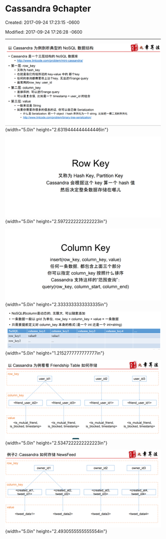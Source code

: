 # Cassandra  9chapter

Created: 2017-09-24 17:23:15 -0600

Modified: 2017-09-24 17:26:28 -0600

---

![](../media/Cassandra-Cassandra--9chapter-image1.png){width="5.0in" height="2.6319444444444446in"}



![Row Key 又 称 为 Hash Key, Partition Key Cassandra 会 根 据 这 个 key 算 一 个 hash 值 然 后 决 定 整 条 数 据 存 储 在 哪 丿 L ](../media/Cassandra-Cassandra--9chapter-image2.png){width="5.0in" height="2.5972222222222223in"}



![Column Key insert(row_key, column_key, value) (fJ{EJ column_key Cassandra query(row_key, column_start, column_end) ](../media/Cassandra-Cassandra--9chapter-image3.png){width="5.0in" height="2.3333333333333335in"}



![• NoSQLfic01umn-EäjJäfi, grid row_key + column_key + value = • column _ key int int+string) NoSQL row_key I row_key2 column keyl value() column key2 column key3 value 1 column kev4 ](../media/Cassandra-Cassandra--9chapter-image4.png){width="5.0in" height="1.2152777777777777in"}



![Cassandra Friendship Table , row_key user idl ' column _ key <friend user id2> ' value <is mutual friend, is_blocked, timestamp> is <friend user id3> <is mutual friend, blocked, timestamp> is user id2 <friend user idl> <is mutual friend, blocked, timestamp> user id3 <friend user idl> <is mutual friend, is_blocked, timestamp> ](../media/Cassandra-Cassandra--9chapter-image5.png){width="5.0in" height="2.5347222222222223in"}



![(511+2 : Cassandra NewsFeed , row_key ' column _ key <crea e ' value owner id2 owner id3 a owner idl <crea e a <crea e a <crea e a <tweet datal> <tweet data2> <tweet data3> <tweet data4> ](../media/Cassandra-Cassandra--9chapter-image6.png){width="5.0in" height="2.4930555555555554in"}








